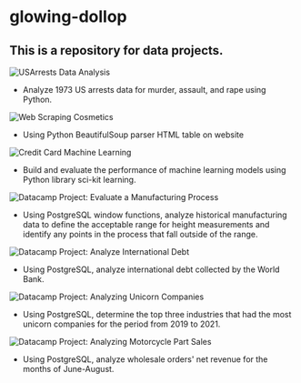 # glowing-dollop

## This is a repository for data projects.

![USArrests Data Analysis](https://github.com/Sarah269/glowing-dollop/tree/main/USArrests)
  *  Analyze 1973 US arrests data for murder, assault, and rape using Python.

![Web Scraping Cosmetics](https://github.com/Sarah269/glowing-dollop/tree/main/WebScrape%20Cosmetics)
  * Using Python BeautifulSoup parser HTML table on website 

![Credit Card Machine Learning](https://github.com/Sarah269/glowing-dollop/tree/main/Credit%20Card%20Machine%20Learning)
  *  Build and evaluate the performance of machine learning models using Python library sci-kit learning.

![Datacamp Project:  Evaluate a Manufacturing Process](https://github.com/Sarah269/glowing-dollop/tree/main/Manufacturing%20Process)
  * Using PostgreSQL window functions, analyze historical manufacturing data to define the acceptable range for height measurements and identify any points in the process that fall outside of the range.

![Datacamp Project:  Analyze International Debt](https://github.com/Sarah269/glowing-dollop/tree/main/International%20Debt)

 * Using PostgreSQL, analyze international debt collected by the World Bank.

![Datacamp Project: Analyzing Unicorn Companies](https://github.com/Sarah269/glowing-dollop/tree/main/Unicorn%20Companies)
 * Using PostgreSQL, determine the top three industries that had the most unicorn companies for the period from 2019 to 2021.

![Datacamp Project: Analyzing Motorcycle Part Sales](https://github.com/Sarah269/glowing-dollop/tree/main/Motorcycle%20Sales)
*  Using PostgreSQL, analyze wholesale orders' net revenue for the months of June-August.
  
